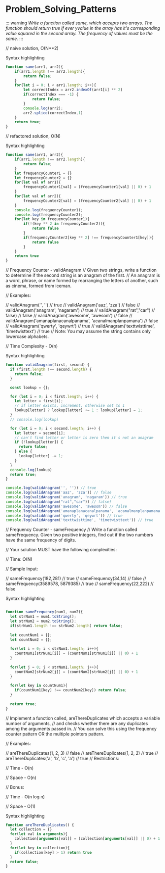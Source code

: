 # Problem_Solving_Patterns

::: warning
*Write a function called same, which accepts two arrays.
The function should return true if ever yvalue in the array has it's corresponding value squared in the second array.
The frequency of values must be the same.*
:::


// naive solution, O(N**2)

Syntax highlighting

``` js
function same(arr1, arr2){
    if(arr1.length !== arr2.length){
        return false;
    }
    for(let i = 0; i < arr1.length; i++){
        let correctIndex = arr2.indexOf(arr1[i] ** 2)
        if(correctIndex === -1) {
            return false;
        }
        console.log(arr2);
        arr2.splice(correctIndex,1)
    }
    return true;
}


```


// refactored solution, O(N)

Syntax highlighting

``` js
function same(arr1, arr2){
    if(arr1.length !== arr2.length){
        return false;
    }
    let frequencyCounter1 = {}
    let frequencyCounter2 = {}
    for(let val of arr1){
        frequencyCounter1[val] = (frequencyCounter1[val] || 0) + 1
    }
    for(let val of arr2){
        frequencyCounter2[val] = (frequencyCounter2[val] || 0) + 1        
    }
    console.log(frequencyCounter1);
    console.log(frequencyCounter2);
    for(let key in frequencyCounter1){
        if(!(key ** 2 in frequencyCounter2)){
            return false
        }
        if(frequencyCounter2[key ** 2] !== frequencyCounter1[key]){
            return false
        }
    }
    return true
}
```


// Frequency Counter - validAnagram
// Given two strings, write a function to determine if the second string is an anagram of the first.
// An anagram is a word, phrase, or name formed by rearranging the letters of another, such as cinema, formed from iceman.

// Examples:

// validAnagram('', '') // true
// validAnagram('aaz', 'zza') // false
// validAnagram('anagram', 'nagaram') // true
// validAnagram("rat","car") // false) // false
// validAnagram('awesome', 'awesom') // false
// validAnagram('amanaplanacanalpanama', 'acanalmanplanpamana') // false
// validAnagram('qwerty', 'qeywrt') // true
// validAnagram('texttwisttime', 'timetwisttext') // true
// Note: You may assume the string contains only lowercase alphabets.

// Time Complexity - O(n)

Syntax highlighting

``` js
function validAnagram(first, second) {
  if (first.length !== second.length) {
    return false;
  }

  const lookup = {};

  for (let i = 0; i < first.length; i++) {
    let letter = first[i];
    // if letter exists, increment, otherwise set to 1
    lookup[letter] ? lookup[letter] += 1 : lookup[letter] = 1;
  }
  // console.log(lookup)

  for (let i = 0; i < second.length; i++) {
    let letter = second[i];
    // can't find letter or letter is zero then it's not an anagram
    if (!lookup[letter]) {
      return false;
    } else {
      lookup[letter] -= 1;
    }
  }
  console.log(lookup)
  return true;
}

console.log(validAnagram('', '')) // true
console.log(validAnagram('aaz', 'zza')) // false
console.log(validAnagram('anagram', 'nagaram')) // true
console.log(validAnagram("rat","car")) // false)
console.log(validAnagram('awesome', 'awesom')) // false
console.log(validAnagram('amanaplanacanalpanama', 'acanalmanplanpamana')) // false
console.log(validAnagram('qwerty', 'qeywrt')) // true
console.log(validAnagram('texttwisttime', 'timetwisttext')) // true

``` 



// Frequency Counter - sameFrequency
// Write a function called sameFrequency. Given two positive integers, find out if the two numbers have the same frequency of digits.

// Your solution MUST have the following complexities:

// Time: O(N)

// Sample Input:

// sameFrequency(182,281) // true
// sameFrequency(34,14) // false
// sameFrequency(3589578, 5879385) // true
// sameFrequency(22,222) // false

Syntax highlighting

``` js

function sameFrequency(num1, num2){
  let strNum1 = num1.toString();
  let strNum2 = num2.toString();
  if(strNum1.length !== strNum2.length) return false;
  
  let countNum1 = {};
  let countNum2 = {};
  
  for(let i = 0; i < strNum1.length; i++){
    countNum1[strNum1[i]] = (countNum1[strNum1[i]] || 0) + 1
  }
  
  for(let j = 0; j < strNum1.length; j++){
    countNum2[strNum2[j]] = (countNum2[strNum2[j]] || 0) + 1
  }
  
  for(let key in countNum1){
    if(countNum1[key] !== countNum2[key]) return false;
  }
 
  return true;
}


```





// Implement a function called, areThereDuplicates which accepts a variable number of arguments,
// and checks whether there are any duplicates among the arguments passed in. 
// You can solve this using the frequency counter pattern OR the multiple pointers pattern.

// Examples:

// areThereDuplicates(1, 2, 3) // false
// areThereDuplicates(1, 2, 2) // true 
// areThereDuplicates('a', 'b', 'c', 'a') // true 
// Restrictions:

// Time - O(n)

// Space - O(n)

// Bonus:

// Time - O(n log n)

// Space - O(1)


Syntax highlighting

``` js
function areThereDuplicates() {
  let collection = {}
  for(let val in arguments){
    collection[arguments[val]] = (collection[arguments[val]] || 0) + 1
  }
  for(let key in collection){
    if(collection[key] > 1) return true
  }
  return false;
}

``` 
